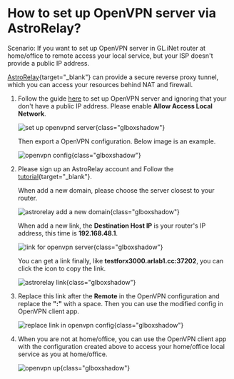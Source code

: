 # How to set up OpenVPN server via AstroRelay?

Scenario: If you want to set up OpenVPN server in GL.iNet router at home/office to remote access your local service, but your ISP doesn't provide a public IP address.

[AstroRelay](https://www.astrorelay.com){target="_blank"} can provide a secure reverse proxy tunnel, which you can access your resources behind NAT and firewall.

1. Follow the guide [here](../interface_guide/openvpn_server.md) to set up OpenVPN server and ignoring that your don't have a public IP address. Please enable **Allow Access Local Network**.

    ![set up openvpnd server](https://static.gl-inet.com/docs/router/en/4/tutorials/set_up_openvpn_server_via_astrorelay/start_ovpn_server4x.jpg){class="glboxshadow"}

    Then export a OpenVPN configuration. Below image is an example.

    ![openvpn config](https://static.gl-inet.com/docs/router/en/4/tutorials/set_up_openvpn_server_via_astrorelay/astroovpnpastelink.jpg){class="glboxshadow"}

2. Please sign up an AstroRelay account and Follow the [tutorial](https://www.astrorelay.com/tutorial.html){target="_blank"}.

    When add a new domain, please choose the server closest to your router.

    ![astrorelay add a new domain](https://static.gl-inet.com/docs/router/en/4/tutorials/set_up_openvpn_server_via_astrorelay/astrorelay_add_a_new_domain.png){class="glboxshadow"}

    When add a new link, the **Destination Host IP** is your router's IP address, this time is **192.168.48.1**.

    ![link for openvpn server](https://static.gl-inet.com/docs/router/en/4/tutorials/set_up_openvpn_server_via_astrorelay/astroovpnaddlink.jpg){class="glboxshadow"}

    You can get a link finally, like **testforx3000.arlab1.cc:37202**, you can click the icon to copy the link.

    ![astrorelay link](https://static.gl-inet.com/docs/router/en/4/tutorials/set_up_openvpn_server_via_astrorelay/astroovpncopylink.jpg){class="glboxshadow"}

3. Replace this link after the **Remote** in the OpenVPN configuration and replace the **":"** with a space. Then you can use the modified config in OpenVPN client app.

    ![replace link in openvpn config](https://static.gl-inet.com/docs/router/en/4/tutorials/set_up_openvpn_server_via_astrorelay/astroovpnconfig.jpg){class="glboxshadow"}

4. When you are not at home/office, you can use the OpenVPN client app with the configuration created above to access your home/office local service as you at home/office.

    ![openvpn up](https://static.gl-inet.com/docs/router/en/4/tutorials/set_up_openvpn_server_via_astrorelay/astroovpnup.jpg){class="glboxshadow"}

